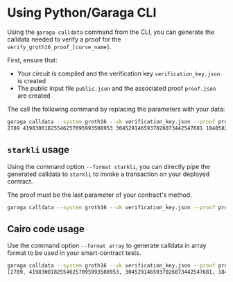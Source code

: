 # Using Python/Garaga CLI

Using the `garaga calldata` command from the CLI, you can generate the calldata needed to verify a proof for the `verify_groth16_proof_[curve_name]`.

First, ensure that:
 - Your circuit is compiled and the verification key `verification_key.json` is created
 - The public input file `public.json` and the associated proof `proof.json` are created

The call the following command by replacing the parameters with your data:

```bash
garaga calldata --system groth16 --vk verification_key.json --proof proof.json --public-inputs public.json
2789 41983001825546257095993508953 3045291465937026073442547681 1840582864647114302 0 69020349870260156176548317333 16784567729677911275297018120 1865382613176499468 0 51545988015561248414407597558 44248521764831362261757723052 8850086 ...
```

## `starkli` usage

Using the command option `--format starkli`,
you can directly pipe the generated calldata to `starkli` to invoke a transaction on your deployed contract.

The proof must be the last parameter of your contract's method.

```bash
garaga calldata --system groth16 --vk verification_key.json --proof proof.json --public-inputs public.json --format starkli | xargs starkli invoke --keystore-password $KEYSTORE_PASSWORD --watch $YOUR_CONTRACT your_verify_method YOUR_PARAMETERS
```

## Cairo code usage

Use the command option `--format array` to generate calldata in array format to be used in your smart-contract tests.

```bash
garaga calldata --system groth16 --vk verification_key.json --proof proof.json --public-inputs public.json --format array
[2789, 41983001825546257095993508953, 3045291465937026073442547681, 1840582864647114302, 0, 69020349870260156176548317333, 16784567729677911275297018120, 1865382613176499468, 0, 51545988015561248414407597558, 44248521764831362261757723052, 88500861247646845, 0, ... ]
```
